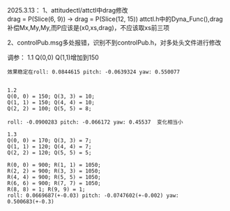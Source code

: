 2025.3.13：
1、attitudectl/attctl中drag修改  
    drag = P(Slice(6, 9)) → drag = P(Slice(12, 15))
    attctl.h中的Dyna_Func(),drag补偿Mx,My,My,而P应该是(x0,xs,drag)，不应该取xs前三项

2、controlPub.msg多处报错，识别不到controlPub.h，对多处头文件进行修改

调参：
    1.1
    Q(0,0) Q(1,1)增加到150

    效果稳定在roll: 0.0844615 pitch: -0.0639324 yaw: 0.550077


    1.2
    Q(0, 0) = 150; Q(3, 3) = 10;
    Q(1, 1) = 150; Q(4, 4) = 10;
    Q(2, 2) = 100; Q(5, 5) = 8;

    roll: -0.0900283 pitch: -0.066172 yaw: 0.45537  变化相当小

    1.3
    Q(0, 0) = 170; Q(3, 3) = 7;
    Q(1, 1) = 120; Q(4, 4) = 7;
    Q(2, 2) = 120; Q(5, 5) = 5;

    R(0, 0) = 900; R(1, 1) = 1050;
    R(2, 2) = 900; R(3, 3) = 1050;
    R(4, 4) = 900; R(5, 5) = 1050;
    R(6, 6) = 900; R(7, 7) = 1050;
    R(8, 8) = 1; R(9, 9) = 1;
    roll: 0.0669687(+-0.03) pitch: -0.0747602(+-0.002) yaw: 0.500683(+-0.3)
